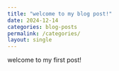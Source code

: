 ```yaml
---
title: "welcome to my blog post!"
date: 2024-12-14
categories: blog-posts
permalink: /categories/
layout: single
---
```


welcome to my first post!
